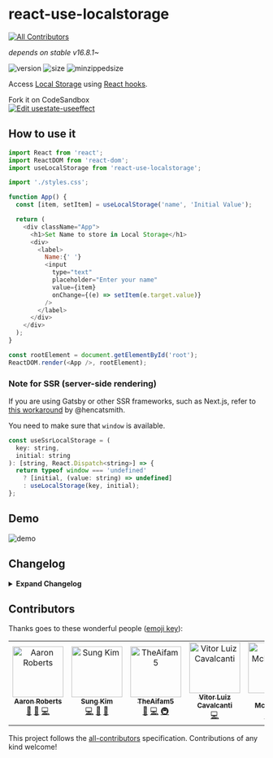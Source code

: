 # react-use-localstorage

[![All Contributors](https://img.shields.io/badge/all_contributors-6-orange.svg?style=flat-square)](#contributors)

_depends on stable v16.8.1~_

![version](https://img.shields.io/npm/v/react-use-localstorage.svg?style=flat-square)
![size](https://img.shields.io/bundlephobia/min/react-use-localstorage.svg?style=flat-square)
![minzippedsize](https://img.shields.io/bundlephobia/minzip/react-use-localstorage.svg?style=flat-square)

Access [Local Storage](https://developer.mozilla.org/en-US/docs/Web/API/Window/localStorage) using [React hooks](https://reactjs.org/docs/hooks-intro.html).

Fork it on CodeSandbox  
[![Edit usestate-useeffect](https://codesandbox.io/static/img/play-codesandbox.svg)](https://codesandbox.io/s/09xj95vxl)

## How to use it

```javascript
import React from 'react';
import ReactDOM from 'react-dom';
import useLocalStorage from 'react-use-localstorage';

import './styles.css';

function App() {
  const [item, setItem] = useLocalStorage('name', 'Initial Value');

  return (
    <div className="App">
      <h1>Set Name to store in Local Storage</h1>
      <div>
        <label>
          Name:{' '}
          <input
            type="text"
            placeholder="Enter your name"
            value={item}
            onChange={(e) => setItem(e.target.value)}
          />
        </label>
      </div>
    </div>
  );
}

const rootElement = document.getElementById('root');
ReactDOM.render(<App />, rootElement);
```

### Note for SSR (server-side rendering)

If you are using Gatsby or other SSR frameworks, such as Next.js, refer to [this workaround](https://github.com/dance2die/react-use-localstorage/issues/24#issuecomment-581479939) by @hencatsmith.

You need to make sure that `window` is available.

```js
const useSsrLocalStorage = (
  key: string,
  initial: string
): [string, React.Dispatch<string>] => {
  return typeof window === 'undefined'
    ? [initial, (value: string) => undefined]
    : useLocalStorage(key, initial);
};
```

## Demo

![demo](https://github.com/dance2die/react-use-localstorage/raw/master/react-use-localstorage.gif)

## Changelog

<details>
<summary><b>Expand Changelog</b></summary>

3.4.0

This version "Watch changes on storage and change state".  
Reference: https://github.com/dance2die/react-use-localstorage/pull/30

Thank you @VitorLuizC for the PR and @Svish for the review.

3.3.0

Reverted the implementation of `setValue` to set `localStorage` value directly, instead of depending on `useEffect`.  
Reference: window.localstorage updated after value managed by useLocalStorage #29

3.2.1

The library is covered by test.
Thank you so much, @SeanMcP~

3.0.0

Decided to go with @TheAifam5 the following breaking change as the type is derived from React type definition.

- Breadking change: `setIteme` type is changed from `(item: string) => void` () to `React.Dispatch<string>`
- Updated infrastructure by @TheAifam5 🙏 in [PR #13](https://github.com/dance2die/react-use-localstorage/pull/13)

  - Dropped babel in favor of `tsc` + `uglifyjs`
  - Replaced npm with yarn
  - Added husky for pre-commit git hooks
  - Source map has been dropped from distribution
  - distribution is moved from `dist` to `lib` folder

    2.4.1

- Added `useLocalStorage` return type explicitly to generate correct `index.d.ts` typing file.

  2.4.0

- Added TypeScript typings as suggested by @TheAifam5 in Issue #9

  2.3.0

- Fixed a bug where initial value is returned all the time #7 by @lilasquared 🙏

  2.2.0

- Sets initial value in local storage

  2.1.0

- Can optionally pass an initial value
- This is to prevent form field from being uncontrolled.

  2.0.0

- Breaking change - `setItem` doesn't require `key`

  1.1.1

- Updated to React v16.8.1, which contains the patched Hooks

  1.1.0

- Updated dev dependency version

  1.0.0

- Updated to React v16.8.0, which contains the stable Hooks

  0.0.6

- Changed the language from JavaScript to TypeScript
- It has minimized the distribution file greatly
  </details>

## Contributors

Thanks goes to these wonderful people ([emoji key](https://github.com/all-contributors/all-contributors#emoji-key)):

<!-- ALL-CONTRIBUTORS-LIST:START - Do not remove or modify this section -->
<!-- prettier-ignore -->
<table>
  <tr>
    <td align="center"><a href="https://github.com/lilasquared"><img src="https://avatars3.githubusercontent.com/u/3036779?v=4" width="100px;" alt="Aaron Roberts"/><br /><sub><b>Aaron Roberts</b></sub></a><br /><a href="#ideas-lilasquared" title="Ideas, Planning, & Feedback">🤔</a> <a href="https://github.com/dance2die/react-use-localstorage/issues?q=author%3Alilasquared" title="Bug reports">🐛</a> <a href="https://github.com/dance2die/react-use-localstorage/commits?author=lilasquared" title="Code">💻</a></td>
    <td align="center"><a href="https://twitter.com/dance2die"><img src="https://avatars1.githubusercontent.com/u/8465237?v=4" width="100px;" alt="Sung Kim"/><br /><sub><b>Sung Kim</b></sub></a><br /><a href="https://github.com/dance2die/react-use-localstorage/commits?author=dance2die" title="Code">💻</a> <a href="https://github.com/dance2die/react-use-localstorage/issues?q=author%3Adance2die" title="Bug reports">🐛</a> <a href="https://github.com/dance2die/react-use-localstorage/commits?author=dance2die" title="Documentation">📖</a></td>
    <td align="center"><a href="https://theaifam5.eu/"><img src="https://avatars3.githubusercontent.com/u/2192274?v=4" width="100px;" alt="TheAifam5"/><br /><sub><b>TheAifam5</b></sub></a><br /><a href="#ideas-TheAifam5" title="Ideas, Planning, & Feedback">🤔</a> <a href="https://github.com/dance2die/react-use-localstorage/commits?author=TheAifam5" title="Code">💻</a> <a href="#infra-TheAifam5" title="Infrastructure (Hosting, Build-Tools, etc)">🚇</a></td>
    <td align="center"><a href="http://vitorluizc.github.io"><img src="https://avatars1.githubusercontent.com/u/9027363?v=4" width="100px;" alt="Vitor Luiz Cavalcanti"/><br /><sub><b>Vitor Luiz Cavalcanti</b></sub></a><br /><a href="https://github.com/dance2die/react-use-localstorage/commits?author=VitorLuizC" title="Code">💻</a></td>
    <td align="center"><a href="https://seanmcp.com"><img src="https://avatars1.githubusercontent.com/u/6360367?v=4" width="100px;" alt="Sean McPherson"/><br /><sub><b>Sean McPherson</b></sub></a><br /><a href="https://github.com/dance2die/react-use-localstorage/commits?author=SeanMcP" title="Tests">⚠️</a> <a href="https://github.com/dance2die/react-use-localstorage/commits?author=SeanMcP" title="Code">💻</a></td>
    <td align="center"><a href="https://www.geekality.net"><img src="https://avatars1.githubusercontent.com/u/142162?v=4" width="100px;" alt="Torleif Berger"/><br /><sub><b>Torleif Berger</b></sub></a><br /><a href="#review-Svish" title="Reviewed Pull Requests">👀</a></td>
  </tr>
</table>

<!-- ALL-CONTRIBUTORS-LIST:END -->

This project follows the [all-contributors](https://github.com/all-contributors/all-contributors) specification. Contributions of any kind welcome!
